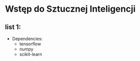 # Wstęp do Sztucznej Inteligencji
##  list 1:
- Dependencies:
    - tensorflow
    - numpy
    - scikit-learn